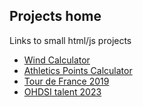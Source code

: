 ## Projects home

Links to small html/js projects
 - [Wind Calculator](windCalculator.html)
 - [Athletics Points Calculator](https://github.com/MaximMoinat/athpoints)
 - [Tour de France 2019](tdf/ronde.html)
 - [OHDSI talent 2023](ohdsi_talent_2023/OHDSI_NB.html)